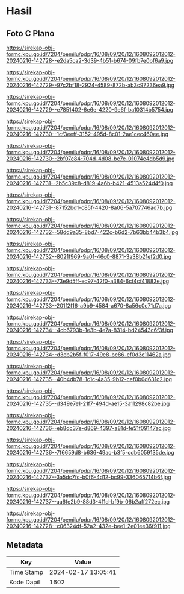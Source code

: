# Hasil

## Foto C Plano

https://sirekap-obj-formc.kpu.go.id/7204/pemilu/pdpr/16/08/09/20/12/1608092012012-20240216-142728--e2da5ca2-3d39-4b51-b674-09fb7e0bf6a9.jpg

https://sirekap-obj-formc.kpu.go.id/7204/pemilu/pdpr/16/08/09/20/12/1608092012012-20240216-142729--97c2bf18-2924-4589-872b-ab3c97236ea9.jpg

https://sirekap-obj-formc.kpu.go.id/7204/pemilu/pdpr/16/08/09/20/12/1608092012012-20240216-142729--e7851402-6e6e-4220-9e6f-ba10314b5754.jpg

https://sirekap-obj-formc.kpu.go.id/7204/pemilu/pdpr/16/08/09/20/12/1608092012012-20240216-142730--1cf3eeff-3152-495d-8c01-2ae1cec460ee.jpg

https://sirekap-obj-formc.kpu.go.id/7204/pemilu/pdpr/16/08/09/20/12/1608092012012-20240216-142730--2bf07c84-704d-4d08-be7e-01074e4db5d9.jpg

https://sirekap-obj-formc.kpu.go.id/7204/pemilu/pdpr/16/08/09/20/12/1608092012012-20240216-142731--2b5c39c8-d819-4a6b-b421-4513a524d4f0.jpg

https://sirekap-obj-formc.kpu.go.id/7204/pemilu/pdpr/16/08/09/20/12/1608092012012-20240216-142731--87152bd1-c85f-4420-8a06-5a707746ad7b.jpg

https://sirekap-obj-formc.kpu.go.id/7204/pemilu/pdpr/16/08/09/20/12/1608092012012-20240216-142732--58dd9a35-8bd7-422c-b6d2-7b63bb44b3b4.jpg

https://sirekap-obj-formc.kpu.go.id/7204/pemilu/pdpr/16/08/09/20/12/1608092012012-20240216-142732--8021f969-9a01-46c0-8871-3a38b21ef2d0.jpg

https://sirekap-obj-formc.kpu.go.id/7204/pemilu/pdpr/16/08/09/20/12/1608092012012-20240216-142733--73e9d5ff-ec97-42f0-a384-6cf4cf41883e.jpg

https://sirekap-obj-formc.kpu.go.id/7204/pemilu/pdpr/16/08/09/20/12/1608092012012-20240216-142733--201f2f16-a9b9-4584-a670-8a56c0c71d7a.jpg

https://sirekap-obj-formc.kpu.go.id/7204/pemilu/pdpr/16/08/09/20/12/1608092012012-20240216-142734--4cb6793b-1e3b-4e7a-8314-bd24543c6f3f.jpg

https://sirekap-obj-formc.kpu.go.id/7204/pemilu/pdpr/16/08/09/20/12/1608092012012-20240216-142734--d3eb2b5f-f017-49e8-bc86-ef0d3c11462a.jpg

https://sirekap-obj-formc.kpu.go.id/7204/pemilu/pdpr/16/08/09/20/12/1608092012012-20240216-142735--40b4db78-1c1c-4a35-9b12-cef0b0d631c2.jpg

https://sirekap-obj-formc.kpu.go.id/7204/pemilu/pdpr/16/08/09/20/12/1608092012012-20240216-142735--d349e7e1-21f7-494d-ae15-3a11298c82be.jpg

https://sirekap-obj-formc.kpu.go.id/7204/pemilu/pdpr/16/08/09/20/12/1608092012012-20240216-142736--eb8dc37e-d869-4397-a81d-fe51f09147ac.jpg

https://sirekap-obj-formc.kpu.go.id/7204/pemilu/pdpr/16/08/09/20/12/1608092012012-20240216-142736--7f6659d8-b636-49ac-b3f5-cdb6059135de.jpg

https://sirekap-obj-formc.kpu.go.id/7204/pemilu/pdpr/16/08/09/20/12/1608092012012-20240216-142737--3a5dc7fc-b0f6-4d12-bc99-336065714b6f.jpg

https://sirekap-obj-formc.kpu.go.id/7204/pemilu/pdpr/16/08/09/20/12/1608092012012-20240216-142737--aa6fe2b9-88d3-4f1d-bf9b-06b2aff272ec.jpg

https://sirekap-obj-formc.kpu.go.id/7204/pemilu/pdpr/16/08/09/20/12/1608092012012-20240216-142728--c06324df-52a2-432e-bee1-2e01ee36f911.jpg


## Metadata

| Key        | Value               |
| ---------- | ------------------- |
| Time Stamp | 2024-02-17 13:05:41 |
| Kode Dapil | 1602                |



